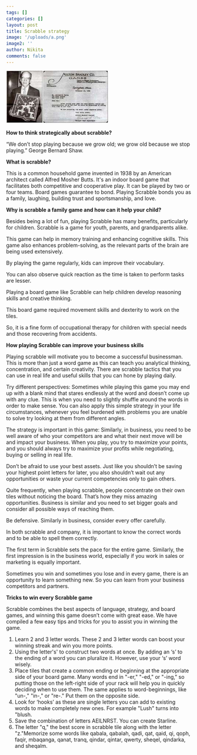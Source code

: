 ```yaml
---
tags: []
categories: []
layout: post
title: Scrabble strategy
image: '/uploads/a.png'
image2: ''
author: Nikita
comments: false
---
```


![](/uploads/alfred-1.jpg)

**How to think strategically about scrabble?**

“We don’t stop playing because we grow old; we grow old because we stop playing.” George Bernard Shaw.

**What is scrabble?**

This is a common household game invented in 1938 by an American architect called Alfred Mosher Butts. It's an indoor board game that facilitates both competitive and cooperative play. It can be played by two or four teams. Board games guarantee to bond. Playing Scrabble bonds you as a family, laughing, building trust and sportsmanship, and love.

**Why is scrabble a family game and how can it help your child?**

Besides being a lot of fun, playing Scrabble has many benefits, particularly for children. Scrabble is a game for youth, parents, and grandparents alike.

This game can help in memory training and enhancing cognitive skills. This game also enhances problem-solving, as the relevant parts of the brain are being used extensively.

By playing the game regularly, kids can improve their vocabulary.

You can also observe quick reaction as the time is taken to perform tasks are lesser.

Playing a board game like Scrabble can help children develop reasoning skills and creative thinking.

This board game required movement skills and dexterity to work on the tiles.

So, it is a fine form of occupational therapy for children with special needs and those recovering from accidents.

**How playing Scrabble can improve your business skills**

Playing scrabble will motivate you to become a successful businessman. This is more than just a word game as this can teach you analytical thinking, concentration, and certain creativity. There are scrabble tactics that you can use in real life and useful skills that you can hone by playing daily.

Try different perspectives: Sometimes while playing this game you may end up with a blank mind that stares endlessly at the word and doesn’t come up with any clue. This is when you need to slightly shuffle around the words in order to make sense. You can also apply this simple strategy in your life circumstances, whenever you feel burdened with problems you are unable to solve try looking at them from different angles.

The strategy is important in this game: Similarly, in business, you need to be well aware of who your competitors are and what their next move will be and impact your business. When you play, you try to maximize your points, and you should always try to maximize your profits while negotiating, buying or selling in real life.

Don’t be afraid to use your best assets. Just like you shouldn’t be saving your highest point letters for later, you also shouldn’t wait out any opportunities or waste your current competencies only to gain others.

Quite frequently, when playing scrabble, people concentrate on their own tiles without noticing the board. That’s how they miss amazing opportunities. Business is similar and you need to set bigger goals and consider all possible ways of reaching them.

Be defensive. Similarly in business, consider every offer carefully.

In both scrabble and company, it is important to know the correct words and to be able to spell them correctly.

The first term in Scrabble sets the pace for the entire game. Similarly, the first impression is in the business world, especially if you work in sales or marketing is equally important.

Sometimes you win and sometimes you lose and in every game, there is an opportunity to learn something new. So you can learn from your business competitors and partners.

**Tricks to win every Scrabble game**

Scrabble combines the best aspects of language, strategy, and board games, and winning this game doesn’t come with great ease. We have compiled a few easy tips and tricks for you to assist you in winning the game.

1. Learn 2 and 3 letter words. These 2 and 3 letter words can boost your winning streak and win you more points.
2. Using the letter's' to construct two words at once. By adding an ‘s’ to the ending of a word you can pluralize it. However, use your ‘s’ word wisely.
3. Place tiles that create a common ending or beginning at the appropriate side of your board game. Many words end in "-er," "-ed," or "-ing," so putting those on the left-right side of your rack will help you in quickly deciding when to use them. The same applies to word-beginnings, like "un-," "in-," or "re-." Put them on the opposite side.
4. Look for ‘hooks’ as these are single letters you can add to existing words to make completely new ones. For example "Lush" turns into "blush.
5. Save the combination of letters AEILNRST. You can create Starline.
6. The letter "q," the best score in scrabble tile along with the letter "z."Memorize some words like qabala, qabalah, qadi, qat, qaid, qi, qoph, faqir, mbaqanga, qanat, tranq, qindar, qintar, qwerty, sheqel, qindarka, and sheqalm.

